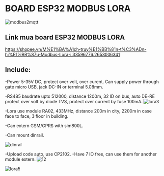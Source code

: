 # BOARD ESP32 MODBUS LORA
![modbus2mqtt](https://user-images.githubusercontent.com/49629370/64397506-b78ccb80-d08b-11e9-93d8-67bd6f3248a9.png)

## Link mua board ESP32 MODBUS LORA
https://shopee.vn/M%E1%BA%A1ch-truy%E1%BB%81n-t%C3%ADn-hi%E1%BB%87u-Modbus-Lora-i.33596776.2653006341

## Include:

-Power 5-35V DC, protect over volt, over curent.
Can supply power through gate micro USB, jack DC-IN or terminal 5.08mm.

-RS485 baudrate upto 512000, distance 1200m, 32 ID on bus, auto DE-RE
protect over volt by diode TVS, protect over current by fuse 100mA.
![lora3](https://user-images.githubusercontent.com/49629370/64397351-2e759480-d08b-11e9-9655-a404aa613fd8.jpg)

-Lora use module RA02, 433MHz, distance 200m in city, 2200m in case face to face, 3 floor in building.

-Can extern GSM/GPRS with sim800L.

-Can mount dinrail.

![dinrail](https://user-images.githubusercontent.com/49629370/64397959-5239da00-d08d-11e9-9f76-c4aaae5adad4.png)

-Upload code auto, use CP2102.
-Have 7 IO free, can use them for another module extern.
![12](https://user-images.githubusercontent.com/49629370/64397501-b0fe5400-d08b-11e9-8690-bae710f9a904.png)

![lora5](https://user-images.githubusercontent.com/49629370/64397342-2c133a80-d08b-11e9-9520-96f3bfae00c6.jpg)

